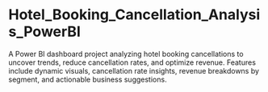 # Hotel_Booking_Cancellation_Analysis_PowerBI
A Power BI dashboard project analyzing hotel booking cancellations to uncover trends, reduce cancellation rates, and optimize revenue. Features include dynamic visuals, cancellation rate insights, revenue breakdowns by segment, and actionable business suggestions.

